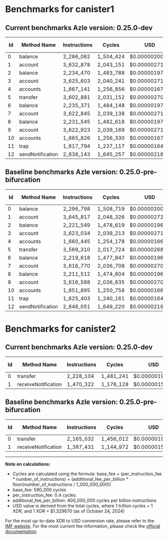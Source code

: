 # Benchmarks for canister1

## Current benchmarks Azle version: 0.25.0-dev

| Id  | Method Name      | Instructions | Cycles    | USD           | USD/Million Calls | Change                             |
| --- | ---------------- | ------------ | --------- | ------------- | ----------------- | ---------------------------------- |
| 0   | balance          | 2_286_062    | 1_504_424 | $0.0000020004 | $2.00             | <font color="green">-10_736</font> |
| 1   | account          | 3_632_878    | 2_043_151 | $0.0000027167 | $2.71             | <font color="green">-12_939</font> |
| 2   | balance          | 2_234_470    | 1_483_788 | $0.0000019729 | $1.97             | <font color="red">+12_921</font>   |
| 3   | account          | 3_625_603    | 2_040_241 | $0.0000027128 | $2.71             | <font color="red">+2_569</font>    |
| 4   | accounts         | 1_667_141    | 1_256_856 | $0.0000016712 | $1.67             | <font color="red">+6_696</font>    |
| 5   | transfer         | 3_602_881    | 2_031_152 | $0.0000027008 | $2.70             | <font color="red">+33_571</font>   |
| 6   | balance          | 2_235_371    | 1_484_148 | $0.0000019734 | $1.97             | <font color="red">+15_753</font>   |
| 7   | account          | 3_622_845    | 2_039_138 | $0.0000027114 | $2.71             | <font color="red">+6_075</font>    |
| 8   | balance          | 2_231_545    | 1_482_618 | $0.0000019714 | $1.97             | <font color="red">+20_033</font>   |
| 9   | account          | 3_622_923    | 2_039_169 | $0.0000027114 | $2.71             | <font color="red">+6_335</font>    |
| 10  | accounts         | 1_665_826    | 1_256_330 | $0.0000016705 | $1.67             | <font color="red">+13_931</font>   |
| 11  | trap             | 1_617_794    | 1_237_117 | $0.0000016450 | $1.64             | <font color="green">-7_609</font>  |
| 12  | sendNotification | 2_638_143    | 1_645_257 | $0.0000021876 | $2.18             | <font color="green">-9_908</font>  |

## Baseline benchmarks Azle version: 0.25.0-pre-bifurcation

| Id  | Method Name      | Instructions | Cycles    | USD           | USD/Million Calls |
| --- | ---------------- | ------------ | --------- | ------------- | ----------------- |
| 0   | balance          | 2_296_798    | 1_508_719 | $0.0000020061 | $2.00             |
| 1   | account          | 3_645_817    | 2_048_326 | $0.0000027236 | $2.72             |
| 2   | balance          | 2_221_549    | 1_478_619 | $0.0000019661 | $1.96             |
| 3   | account          | 3_623_034    | 2_039_213 | $0.0000027115 | $2.71             |
| 4   | accounts         | 1_660_445    | 1_254_178 | $0.0000016676 | $1.66             |
| 5   | transfer         | 3_569_310    | 2_017_724 | $0.0000026829 | $2.68             |
| 6   | balance          | 2_219_618    | 1_477_847 | $0.0000019650 | $1.96             |
| 7   | account          | 3_616_770    | 2_036_708 | $0.0000027081 | $2.70             |
| 8   | balance          | 2_211_512    | 1_474_604 | $0.0000019607 | $1.96             |
| 9   | account          | 3_616_588    | 2_036_635 | $0.0000027081 | $2.70             |
| 10  | accounts         | 1_651_895    | 1_250_758 | $0.0000016631 | $1.66             |
| 11  | trap             | 1_625_403    | 1_240_161 | $0.0000016490 | $1.64             |
| 12  | sendNotification | 2_648_051    | 1_649_220 | $0.0000021929 | $2.19             |

# Benchmarks for canister2

## Current benchmarks Azle version: 0.25.0-dev

| Id  | Method Name         | Instructions | Cycles    | USD           | USD/Million Calls | Change                           |
| --- | ------------------- | ------------ | --------- | ------------- | ----------------- | -------------------------------- |
| 0   | transfer            | 2_228_104    | 1_481_241 | $0.0000019696 | $1.96             | <font color="red">+63_072</font> |
| 1   | receiveNotification | 1_470_322    | 1_178_128 | $0.0000015665 | $1.56             | <font color="red">+82_891</font> |

## Baseline benchmarks Azle version: 0.25.0-pre-bifurcation

| Id  | Method Name         | Instructions | Cycles    | USD           | USD/Million Calls |
| --- | ------------------- | ------------ | --------- | ------------- | ----------------- |
| 0   | transfer            | 2_165_032    | 1_456_012 | $0.0000019360 | $1.93             |
| 1   | receiveNotification | 1_387_431    | 1_144_972 | $0.0000015224 | $1.52             |

---

**Note on calculations:**

-   Cycles are calculated using the formula: base_fee + (per_instruction_fee \* number_of_instructions) + (additional_fee_per_billion \* floor(number_of_instructions / 1_000_000_000))
-   base_fee: 590_000 cycles
-   per_instruction_fee: 0.4 cycles
-   additional_fee_per_billion: 400_000_000 cycles per billion instructions
-   USD value is derived from the total cycles, where 1 trillion cycles = 1 XDR, and 1 XDR = $1.329670 (as of October 24, 2024)

For the most up-to-date XDR to USD conversion rate, please refer to the [IMF website](https://www.imf.org/external/np/fin/data/rms_sdrv.aspx).
For the most current fee information, please check the [official documentation](https://internetcomputer.org/docs/current/developer-docs/gas-cost#execution).

